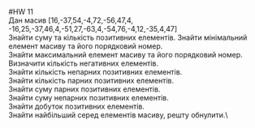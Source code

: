 #HW 11\
Дан масив [16,-37,54,-4,72,-56,47,4, -16,25,-37,46,4,-51,27,-63,4,-54,76,-4,12,-35,4,47] \
Знайти суму та кількість позитивних елементів.
Знайти мінімальний елемент масиву та його порядковий номер.\
Знайти максимальний елемент масиву та його порядковий номер.\
Визначити кількість негативних елементів.\
Знайти кількість непарних позитивних елементів.\
Знайти кількість парних позитивних елементів.\
Знайти суму парних позитивних елементів.\
Знайти суму непарних позитивних елементів.\
Знайти добуток позитивних елементів.\
Знайти найбільший серед елементів масиву, решту обнулити.\